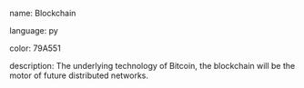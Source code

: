 name: Blockchain

language: py

color: 79A551

description: The underlying technology of Bitcoin, the blockchain will be the motor of future distributed networks.
